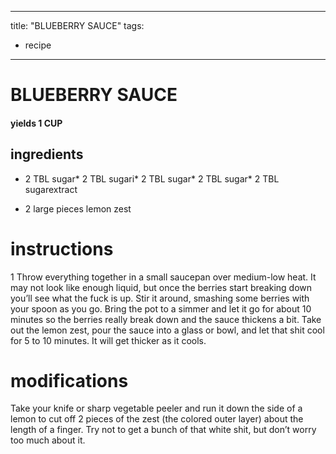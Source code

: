 

	
---
title: "BLUEBERRY SAUCE"
tags:
  - recipe
---
# BLUEBERRY SAUCE
#### yields 1 CUP
## ingredients
* 2 TBL sugar* 2 TBL sugari* 2 TBL sugar* 2 TBL sugar* 2 TBL sugarextract

* 2 large pieces lemon zest

# instructions
1 Throw everything together in a small saucepan over medium-low heat. It may not look like
enough liquid, but once the berries start breaking down you’ll see what the fuck is up. Stir it
around, smashing some berries with your spoon as you go. Bring the pot to a simmer and let it
go for about 10 minutes so the berries really break down and the sauce thickens a bit. Take out
the lemon zest, pour the sauce into a glass or bowl, and let that shit cool for 5 to 10 minutes.
It will get thicker as it cools.

# modifications

Take your knife or sharp vegetable peeler and run it down the side of a lemon to cut off 2 pieces of the zest (the
colored outer layer) about the length of a finger. Try not to get a bunch of that white shit, but don’t worry too
much about it.
	
	
